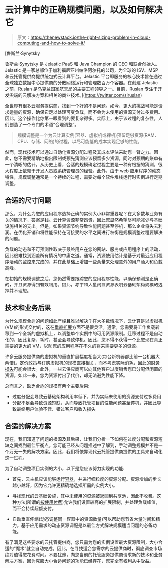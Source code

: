 # 云计算中的正确规模问题，以及如何解决它

> 原文：<https://thenewstack.io/the-right-sizing-problem-in-cloud-computing-and-how-to-solve-it/>

[](https://twitter.com/siruslan)

 [鲁斯兰·Synytsky

鲁斯兰·Synytsky 是 Jelastic PaaS 和 Java Champion 的 CEO 和联合创始人。Jelastic 是一家总部位于加利福尼亚州帕洛阿尔托的公司，为全球的 ISV、MSP 和云托管提供商提供统包式云计算平台。Jelastic 平台即服务的核心技术旨在通过全球独立数据中心提供商的分散网络运行和管理数百万个容器。在创建 Jelastic 之前，Ruslan 是乌克兰国家航天局的主要工程领导之一。目前，Ruslan 专注于开发尖端的云解决方案和相关的商业技术。](https://twitter.com/siruslan) [](https://twitter.com/siruslan)

全世界有很多云服务提供商，找到一个好的不是问题。如今，更大的挑战可能是请求适量的资源，确保它足以处理可变负载，而不会为未使用的资源支付过多费用。因此，这个操作比你第一眼看到的要复杂得多。实际上，由于该过程的复杂性，人们创造了一个专门的术语“合理调整”。

> 规模调整是一个为云计算实例(容器、虚拟机或裸机)预留足够资源(RAM、CPU、存储、网络)的过程，以尽可能低的成本实现足够的性能。

然而，现代技术可以通过自动化资源分配过程及其成本评估来助您一臂之力。因此，您不需要精确地指出限制或预先猜测应该预留多少资源，同时对预期的账单有一个清晰的估计。从历史上看，合适的规模确定过程主要是一种有根据的猜测，很大程度上依赖于开发人员或系统管理员的经验。此外，由于 web 应用程序的动态特性，规模调整通常是一个持续的过程，需要对每个软件堆栈运行时实例进行定期调整。

## 合适的尺寸问题

那么，为什么为您的应用程序选择正确的实例大小非常重要呢？在大多数与业务有关的情况下，答案是钱。云计算资源非常昂贵，因此您显然希望尽可能减少与基础设施相关的支出。但是，如果资源节约导致性能问题甚至停机，那么企业将失去利润。在优化开销和将性能保持在可接受的水平之间进行权衡是规模调整过程要解决的问题。

负载的动态和不可预测性取决于最终用户在您的网站、服务或应用程序上的活动，因此很难找到涵盖所有情况的中庸之道。通常，资源使用估计是基于对最近应用程序活动的监控来完成的，并在此基础上增加一些余量来处理意外的用户涌入和负载高峰。

在初始的规模调整之后，您仍然需要跟踪您的应用程序性能，以确保预测是正确的，并且资源得到有效利用。因此，赤字和大量闲置资源表明云基础架构规模的选择并不理想。

## 技术和业务后果

为什么规模合适的问题如此严峻且难以解决？在大多数情况下，云计算是以虚拟机(VM)的形式交付的，这在[垂直扩展](https://en.wikipedia.org/wiki/Scalability#Vertical_or_scale_up)方面不是很灵活。通常，您需要将工作负载转移到一个全新的虚拟机上，以调整单个实例中的可用资源限制。迁移过程不是自动化的，因此复杂、耗时，甚至会导致停机。因此，您不得不获得一个比您现在真正需要的更大的 VM，以防您的应用程序在不久的将来需要更多的资源。

许多云服务提供商的虚拟机的垂直扩展幅度相当大(每台新机器都比前一台机器大两倍)。定价政策与订购虚拟机的规模直接相关，而不考虑实际消耗，因此[的财务损失](https://www.forbes.com/sites/forbestechcouncil/2018/03/28/deceptive-cloud-efficiency-do-you-really-pay-as-you-use/#3c5cafe76e19)可能会很大。此外，一些云供应商可以向其他客户过度销售您已分配但闲置的资源。如此一来，您为资源付出了代价，却无法避免性能下降。

总而言之，缺乏合适的规模有两个主要后果:

*   过度分配会导致云基础架构利用率低下，并为实际未使用的资源支付过多费用
*   分配不足会导致资源短缺，从而导致托管项目的性能问题甚至停机，并因此导致最终用户体验不佳、错过客户和收入损失

## 合适的解决方案

现在，我们知道了问题的根源及其后果，让我们分析一下如何在过度分配和资源短缺之间找到最佳平衡点。您可能已经从问题描述中了解到，手动调整规模并不是一个万无一失的解决方案。因此，我们将依靠现代云托管提供商提供的工具来自动化这一过程。

为了自动调整项目实例的大小，以下是您应该努力实现的功能:

*   首先，云主机应该能够运行[容器](https://jelastic.com/blog/container-types/)，并进行细粒度的资源分配。资源增加的步长越小越好，因为它允许更精确地选择所需的实例大小。

*   寻找现代的云基础设施，其中未使用的资源被返回到共享池，因此不收费。这种方法(所谓的[按使用付费](https://jelastic.com/pay-per-use/))允许我们设置较高的扩展限制，并处理负载峰值，而不会持续超额支付。

*   自动垂直伸缩(动态调整同一容器中的资源数量)可以帮助您节省大量时间和精力。基于应用需求的动态资源调配是以最佳方式解决规模适当问题的必备功能。

有了满足这些要求的云托管提供商，您只需为您的实例设置最大资源限制，大小合适的“魔术”就会自动完成。因此，在寻找适合您需求的云提供商时，彻底调查市场绝对值得您花费时间。不要犹豫，向您当前的托管服务提供商请求新的技术和业务解决方案，因为克服大小合适问题的功能已经存在，您完全有权利从中受益。

<svg xmlns:xlink="http://www.w3.org/1999/xlink" viewBox="0 0 68 31" version="1.1"><title>Group</title> <desc>Created with Sketch.</desc></svg>